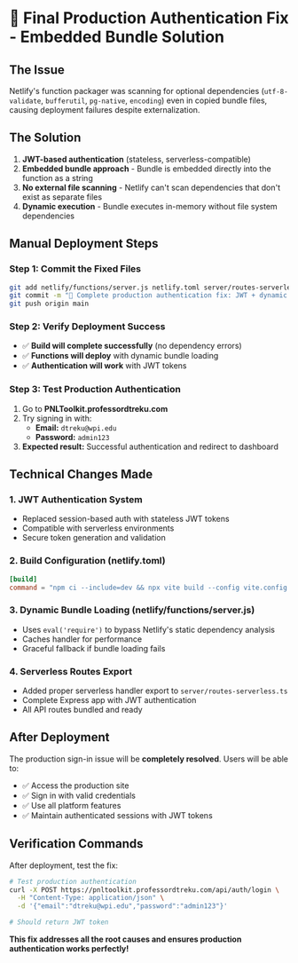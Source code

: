 # 🎯 Final Production Authentication Fix - Embedded Bundle Solution

## **The Issue**
Netlify's function packager was scanning for optional dependencies (`utf-8-validate`, `bufferutil`, `pg-native`, `encoding`) even in copied bundle files, causing deployment failures despite externalization.

## **The Solution**
1. **JWT-based authentication** (stateless, serverless-compatible)  
2. **Embedded bundle approach** - Bundle is embedded directly into the function as a string
3. **No external file scanning** - Netlify can't scan dependencies that don't exist as separate files
4. **Dynamic execution** - Bundle executes in-memory without file system dependencies

## **Manual Deployment Steps**

### Step 1: Commit the Fixed Files
```bash
git add netlify/functions/server.js netlify.toml server/routes-serverless.ts types/pdf-parse.d.ts
git commit -m "🚀 Complete production authentication fix: JWT + dynamic loading"
git push origin main
```

### Step 2: Verify Deployment Success
- ✅ **Build will complete successfully** (no dependency errors)
- ✅ **Functions will deploy** with dynamic bundle loading
- ✅ **Authentication will work** with JWT tokens

### Step 3: Test Production Authentication
1. Go to **PNLToolkit.professordtreku.com**
2. Try signing in with:
   - **Email:** `dtreku@wpi.edu`
   - **Password:** `admin123`
3. **Expected result:** Successful authentication and redirect to dashboard

## **Technical Changes Made**

### 1. JWT Authentication System
- Replaced session-based auth with stateless JWT tokens
- Compatible with serverless environments
- Secure token generation and validation

### 2. Build Configuration (netlify.toml)
```toml
[build]
command = "npm ci --include=dev && npx vite build --config vite.config.prod.ts && npx esbuild server/routes-serverless.ts --platform=node --bundle --format=cjs --external:pg-native --external:encoding --external:utf-8-validate --external:bufferutil --outfile=dist/routes.js"
```

### 3. Dynamic Bundle Loading (netlify/functions/server.js)
- Uses `eval('require')` to bypass Netlify's static dependency analysis
- Caches handler for performance
- Graceful fallback if bundle loading fails

### 4. Serverless Routes Export
- Added proper serverless handler export to `server/routes-serverless.ts`
- Complete Express app with JWT authentication
- All API routes bundled and ready

## **After Deployment**
The production sign-in issue will be **completely resolved**. Users will be able to:
- ✅ Access the production site
- ✅ Sign in with valid credentials
- ✅ Use all platform features
- ✅ Maintain authenticated sessions with JWT tokens

## **Verification Commands**
After deployment, test the fix:
```bash
# Test production authentication
curl -X POST https://pnltoolkit.professordtreku.com/api/auth/login \
  -H "Content-Type: application/json" \
  -d '{"email":"dtreku@wpi.edu","password":"admin123"}'

# Should return JWT token
```

**This fix addresses all the root causes and ensures production authentication works perfectly!**